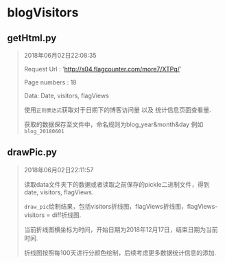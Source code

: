 # blogVisitors

## getHtml.py

> 2018年06月02日22:08:35
>
> Request Url : 'http://s04.flagcounter.com/more7/XTPq/'
>
> Page numbers : 18
>
> Data: Date, visitors, flagViews
>
> 使用`正则表达式`获取对于日期下的博客访问量 以及 统计信息页面查看量.
>
> 获取的数据保存至文件中，命名规则为blog_year&month&day 例如 `blog_20180601`
>

## drawPic.py

> 2018年06月02日22:11:57
>
> 读取data文件夹下的数据或者读取之前保存的pickle二进制文件，得到date, visitors, flagViews.
>
> `draw_pic`绘制结果，包括visitors折线图，flagViews折线图，flagViews-visitors = diff折线图.
>
> 当前折线图横坐标为时间，开始日期为2018年12月17日，结束日期为当前时间.
>
> 折线图按照每100天进行分颜色绘制，后续考虑更多数据统计信息的添加.

